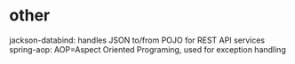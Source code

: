 
# other
jackson-databind: handles JSON to/from POJO for REST API services
spring-aop: AOP=Aspect Oriented Programing, used for exception handling
